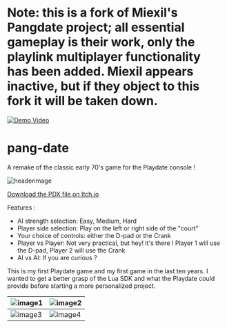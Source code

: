 # Note: this is a fork of Miexil's Pangdate project; all essential gameplay is their work, only the playlink multiplayer functionality has been added. Miexil appears inactive, but if they object to this fork it will be taken down.

[![Demo Video](https://img.youtube.com/vi/YOUTUBE_VIDEO_ID_HERE/0.jpg)](https://www.youtube.com/watch?v=YOUTUBE_VIDEO_ID_HERE)

# pang-date
A remake of the classic early 70's game for the Playdate console !

![headerimage](https://img.itch.zone/aW1nLzkxNDYwMzkucG5n/original/Ttx762.png)

[Download the PDX file on Itch.io](https://nomad-technologies.itch.io/pangdate)

Features :
- AI strength selection: Easy, Medium, Hard
- Player side selection: Play on the left or right side of the "court"
- Your choice of controls: either the D-pad or the Crank
- Player vs Player: Not very practical, but hey! it's there ! Player 1 will use the D-pad, Player 2 will use the Crank
- AI vs AI: If you are curious ? 

This is my first Playdate game and my first game in the last ten years. I wanted to get a better grasp of the Lua SDK and what the Playdate could provide before starting a more personalized project.

|![image1](https://img.itch.zone/aW1hZ2UvMTU2NjQwMC85MTQ1OTA3LnBuZw==/original/FYEqOU.png)|![image2](https://img.itch.zone/aW1hZ2UvMTU2NjQwMC85MTQ1OTA1LnBuZw==/original/SkF63%2B.png)|
|---|---|
|![image3](https://img.itch.zone/aW1hZ2UvMTU2NjQwMC85MTQ1OTA4LnBuZw==/original/3TnNBW.png)|![image4](https://img.itch.zone/aW1hZ2UvMTU2NjQwMC85MTU5NDM2LnBuZw==/original/V3wjZn.png)|
